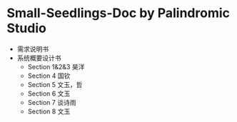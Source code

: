 # Small-Seedlings-Doc                         by Palindromic Studio
- 需求说明书
- 系统概要设计书
  - Section 1&2&3 昊洋
  - Section 4 国钦
  - Section 5 文玉，哲
  - Section 6 文玉
  - Section 7 谈诗雨
  - Section 8 文玉

